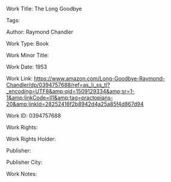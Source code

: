 Work Title: The Long Goodbye 

Tags: 

Author: Raymond Chandler

Work Type: Book 

Work Minor Title:  

Work Date: 1953

Work Link: https://www.amazon.com/Long-Goodbye-Raymond-Chandler/dp/0394757688/ref=as_li_ss_tl?_encoding=UTF8&amp;qid=1509129334&amp;sr=1-1&amp;linkCode=ll1&amp;tag=practopians-20&amp;linkId=28252416f2b8942d4a25a85f4d867d94 

Work ID:  0394757688

Work Rights:  

Work Rights Holder:  

Publisher:  

Publisher City:  

Work Notes: 

